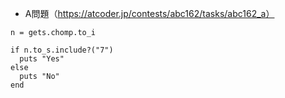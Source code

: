 - A問題（https://atcoder.jp/contests/abc162/tasks/abc162_a）

```
n = gets.chomp.to_i

if n.to_s.include?("7")
  puts "Yes"
else
  puts "No"
end
```
